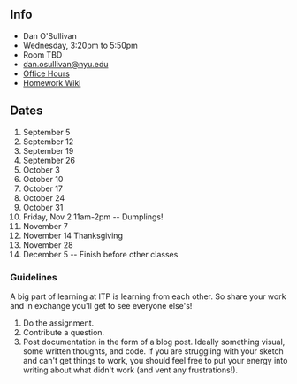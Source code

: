 ## Info

* Dan O'Sullivan
* Wednesday, 3:20pm to 5:50pm
* Room TBD
* dan.osullivan@nyu.edu
* [Office Hours](https://calendar.google.com/calendar/selfsched?sstoken=UVBlTFZhOVNCTmF0fGRlZmF1bHR8MmU2NTM4NjJmOTJiNTUwM2M0YTBmMzcyZDM4NjRkNmQ)
* [Homework Wiki](https://github.com/shiffman/ICM-2018/wiki/Homework-Dano)

## Dates

1. September 5
 2. September 12
 3. September 19
 4. September 26
 5. October 3
 6. October 10
 7. October 17
 8. October 24
 9. October 31
10. Friday, Nov 2 11am-2pm -- Dumplings!
11. November 7
12. November 14
Thanksgiving
13. November 28
14. December 5  -- Finish before other classes



### Guidelines
A big part of learning at ITP is learning from each other. So share your work and in exchange you'll get to see everyone else's!

1. Do the assignment.
2. Contribute a question.
3. Post documentation in the form of a blog post.  Ideally something visual, some written thoughts, and code.  If you are struggling with your sketch and can't get things to work, you should feel free to put your energy into writing about what didn't work (and vent any frustrations!).


